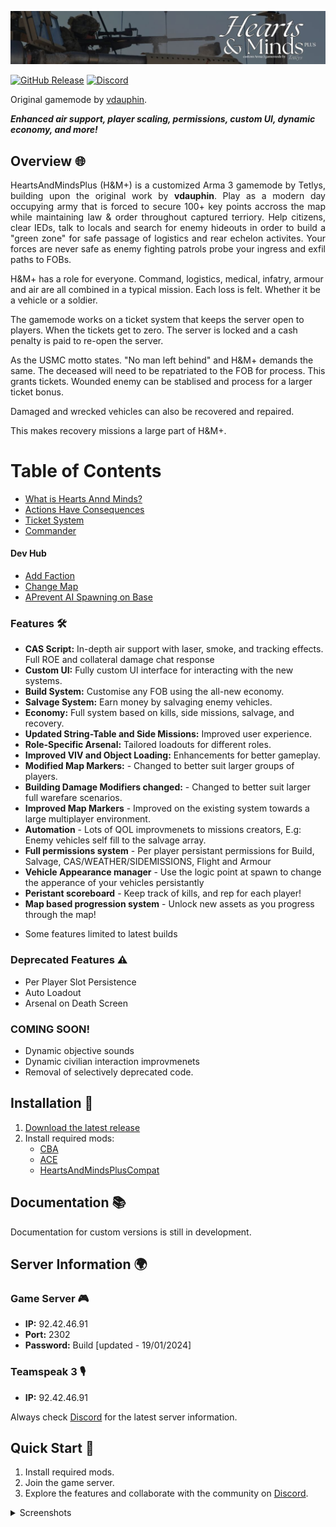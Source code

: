 <p align="center">
<img src="/docs/assets/handm.jpg"/>
</p>

[![GitHub Release](https://img.shields.io/github/v/release/Tetlys/HeartsAndMindsPlus?include_prereleases&color=success)](https://github.com/Tetlys/HeartsAndMindsPlus/releases/tag/Beta1.0) [![Discord](https://img.shields.io/discord/1234567890?label=Discord&logo=discord&color=blue)](https://discord.gg/ZAJmb5C6xC)

 Original gamemode by [vdauphin](https://vdauphin.github.io/HeartsAndMinds/).

***Enhanced air support, player scaling, permissions, custom UI, dynamic economy, and more!*** 

## Overview 🌐

<p align="justify">
HeartsAndMindsPlus (H&M+) is a customized Arma 3 gamemode by Tetlys, building upon the original work by <strong>vdauphin</strong>. Play as a modern day occupying army that is forced to secure 100+ key points accross the map while maintaining law & order throughout captured terriory. Help citizens, clear IEDs, talk to locals and search for enemy hideouts in order to build a "green zone" for safe passage of logistics and rear echelon activites. Your forces are never safe as enemy fighting patrols probe your ingress and exfil paths to FOBs. 

H&M+ has a role for everyone. Command, logistics, medical, infatry, armour and air are all combined in a typical mission. Each loss is felt. Whether it be a vehicle or a soldier. 

The gamemode works on a ticket system that keeps the server open to players. When the tickets get to zero. The server is locked and a cash penalty is paid to re-open the server.

As the USMC motto states. "No man left behind" and H&M+ demands the same. The deceased will need to be repatriated to the FOB for process. This grants tickets. Wounded enemy can be stablised and process for a larger ticket bonus.

Damaged and wrecked vehicles can also be recovered and repaired.

This makes recovery missions a large part of H&M+.
</p>

# Table of Contents

* [What is Hearts Annd Minds?]()
* [Actions Have Consequences](/docs/Action-has-consequences.md)
* [Ticket System]()
* [Commander]()

#### Dev Hub

* [Add Faction](/docs/Add-factions.md)
* [Change Map](/docs/Change-MAP-of-Hearts-and-Minds.md)
* [APrevent AI Spawning on Base](/docs/Prevent-AI-from-spawning-near-the-base.md)

### Features 🛠️

- **CAS Script:** In-depth air support with laser, smoke, and tracking effects. Full ROE and collateral damage chat response
- **Custom UI:** Fully custom UI interface for interacting with the new systems.
- **Build System:** Customise any FOB using the all-new economy.
- **Salvage System:** Earn money by salvaging enemy vehicles.
- **Economy:** Full system based on kills, side missions, salvage, and recovery.
- **Updated String-Table and Side Missions:** Improved user experience.
- **Role-Specific Arsenal:** Tailored loadouts for different roles.
- **Improved VIV and Object Loading:** Enhancements for better gameplay.
- **Modified Map Markers:** - Changed to better suit larger groups of players.
- **Building Damage Modifiers changed:** - Changed to better suit larger full warefare scenarios. 
- **Improved Map Markers** - Improved on the existing system towards a large multiplayer environment.
- **Automation** - Lots of QOL improvmenets to missions creators, E.g: Enemy vehicles self fill to the salvage array.
- **Full permissions system** - Per player persistant permissions for Build, Salvage, CAS/WEATHER/SIDEMISSIONS, Flight and Armour
- **Vehicle Appearance manager** - Use the logic point at spawn to change the apperance of your vehicles persistantly
- **Peristant scoreboard** - Keep track of kills, and rep for each player!
- **Map based progression system** - Unlock new assets as you progress through the map!

* Some features limited to latest builds

### Deprecated Features ⚠️

- Per Player Slot Persistence
- Auto Loadout
- Arsenal on Death Screen


### COMING SOON!

- Dynamic objective sounds
- Dynamic civilian interaction improvmenets
- Removal of selectively deprecated code.

## Installation 🚀

1. [Download the latest release](https://github.com/Tetlys/HeartsAndMindsPlus/releases/tag/Beta2.0)
2. Install required mods:
   - [CBA](https://steamcommunity.com/sharedfiles/filedetails/?id=450814997)
   - [ACE](https://steamcommunity.com/sharedfiles/filedetails/?id=463939057)
   - [HeartsAndMindsPlusCompat](https://steamcommunity.com/sharedfiles/filedetails/?id=3071188942)

## Documentation 📚

Documentation for custom versions is still in development.

## Server Information 🌍

### Game Server 🎮

- **IP:** 92.42.46.91
- **Port:** 2302
- **Password:** Build  [updated - 19/01/2024]

### Teamspeak 3 🎙️

- **IP:** 92.42.46.91

Always check [Discord](https://discord.gg/4DdMKvJjMa) for the latest server information.

## Quick Start 🚀

1. Install required mods.
2. Join the game server.
3. Explore the features and collaborate with the community on [Discord](https://discord.gg/4DdMKvJjMa).

<details>
  <summary>Screenshots</summary>
  
  <!-- Add your image links or attachments here -->
  ![Buy Menu](link-to-image1.png)
  ![Salvage Menu](link-to-image2.png)
  ![Role Arsenal](link-to-image3.png)
  <!-- You can add more images as needed -->
</details>
